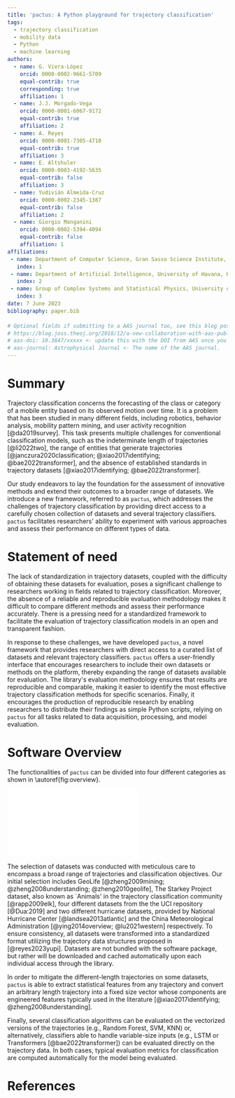 ```yaml
---
title: 'pactus: A Python playground for trajectory classification'
tags:
  - trajectory classification
  - mobility data
  - Python
  - machine learning
authors:
  - name: G. Viera-López
    orcid: 0000-0002-9661-5709
    equal-contrib: true
    corresponding: true 
    affiliation: 1 
  - name: J.J. Morgado-Vega
    orcid: 0000-0001-6067-9172
    equal-contrib: true 
    affiliation: 2
  - name: A. Reyes
    orcid: 0000-0001-7305-4710
    equal-contrib: true
    affiliation: 3
  - name: E. Altshuler
    orcid: 0000-0003-4192-5635
    equal-contrib: false
    affiliation: 3
  - name: Yudivián Almeida-Cruz
    orcid: 0000-0002-2345-1387
    equal-contrib: false
    affiliation: 2
  - name: Giorgio Manganini
    orcid: 0000-0002-5394-4094
    equal-contrib: false
    affiliation: 1
affiliations:
 - name: Department of Computer Science, Gran Sasso Science Institute, L'Aquila, Italy
   index: 1
 - name: Department of Artificial Intelligence, University of Havana, Havana, Cuba 
   index: 2
 - name: Group of Complex Systems and Statistical Physics, University of Havana, Havana, Cuba
   index: 3
date: 7 June 2023
bibliography: paper.bib

# Optional fields if submitting to a AAS journal too, see this blog post:
# https://blog.joss.theoj.org/2018/12/a-new-collaboration-with-aas-publishing
# aas-doi: 10.3847/xxxxx <- update this with the DOI from AAS once you know it.
# aas-journal: Astrophysical Journal <- The name of the AAS journal.
---
```


# Summary

Trajectory classification concerns the forecasting of the class or category of 
a mobile entity based on its observed motion over time. It is a problem that has 
been studied in many different fields, including robotics, behavior analysis, 
mobility pattern mining, and user activity recognition [@da2019survey]. This task
presents multiple challenges for conventional classification models, such as the 
indeterminate length of trajectories [@li2022two], the range of entities that generate 
trajectories [@janczura2020classification; @xiao2017identifying; @bae2022transformer], and the absence of established standards in trajectory datasets 
[@xiao2017identifying; @bae2022transformer]. 

Our study endeavors to lay the foundation for the assessment of innovative 
methods and extend their outcomes to a broader range of datasets. We introduce 
a new framework, referred to as `pactus`, which addresses the challenges of 
trajectory classification by providing direct access to a carefully chosen 
collection of datasets and several trajectory classifiers. `pactus` 
facilitates researchers' ability to experiment with various approaches 
and assess their performance on different types of data.

# Statement of need

The lack of standardization in trajectory datasets, coupled with the difficulty 
of obtaining these datasets for evaluation, poses a significant challenge to 
researchers working in fields related to trajectory classification. Moreover, 
the absence of a reliable and reproducible evaluation methodology makes it 
difficult to compare different methods and assess their performance accurately. 
There is a pressing need for a standardized framework to facilitate the evaluation 
of trajectory classification models in an open and transparent fashion.

In response to these challenges, we have developed `pactus`, a novel framework that 
provides researchers with direct access to a curated list of datasets and relevant 
trajectory classifiers. `pactus` offers a user-friendly interface that encourages 
researchers to include their own datasets or methods on the platform, thereby 
expanding the range of datasets available for evaluation. The library's evaluation 
methodology ensures that results are reproducible and comparable, making it easier 
to identify the most effective trajectory classification methods for specific 
scenarios. Finally, it encourages the production of reproducible research by enabling 
researchers to distribute their findings as simple Python scripts, relying on `pactus` 
for all tasks related to data acquisition, processing, and model evaluation.


# Software Overview

The functionalities of `pactus` can be divided into four different categories as shown in
\autoref{fig:overview}.

![Overview of the resources available in `pactus` coupled with an usage example.\label{fig:overview}](1.pdf)


The selection of datasets was conducted with meticulous care to encompass a broad 
range of trajectories and classification objectives. Our initial selection includes
GeoLife [@zheng2009mining; @zheng2008understanding; @zheng2010geolife], The Starkey 
Project dataset, also known as `Animals' in the	trajectory classification 
community [@rapp2009elk], four different datasets from the the UCI repository 
[@Dua:2019] and two different hurricane datasets, provided by National Hurricane 
Center [@landsea2013atlantic] and the China Meteorological Administration 
[@ying2014overview; @lu2021western] respectively. To ensure consistency, all 
datasets were transformed into a standardized format utilizing the trajectory 
data structures proposed in [@reyes2023yupi]. Datasets are not bundled with the 
software package, but rather will be downloaded and cached automatically upon each
individual access through the library.

In order to mitigate the different-length trajectories on some datasets, `pactus`
is able to extract statistical features from any trajectory and convert an arbitrary
length trajectory into a fixed size vector whose components are engineered features 
typically used in the literature [@xiao2017identifying; @zheng2008understanding].

Finally, several classification algorithms can be evaluated on the vectorized
versions of the trajectories (e.g., Random Forest, SVM, KNN) or, alternatively,
classifiers able to handle variable-size inputs (e.g., LSTM or Transformers [@bae2022transformer]) can be evaluated directly on the trajectory data.
In both cases, typical evaluation metrics for classification are computed
automatically for the model being evaluated. 



# References
